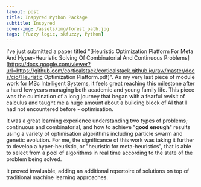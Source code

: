 ```yaml
---
layout: post
title: Inspyred Python Package
subtitle: Inspyred
cover-img: /assets/img/forest_path.jpg
tags: [fuzzy logic, skfuzzy, Python]
---
```


I've just submitted a paper titled "[Heuristic Optimization Platform For Meta And Hyper-Heuristic Solving Of Combinatorial And Continuous Problems](https://docs.google.com/viewer?url=https://github.com/corticalstack/corticalstack.github.io/raw/master/docs/cio/Heuristic Optimization Platform.pdf)". 
As my very last piece of module work for MSc Intelligent Systems, it feels great reaching this milestone after a hard few years managing both academic and young family life.
This piece was the culmination of a long journey that began with a fearful revisit of calculus and taught me a huge amount about a building block of AI that I had not encountered before - optimisation. 

It was a great learning experience understanding two types of problems; continuous and combinatorial, and how to achieve "**good enough**" results using a variety of optimisation algorithms including particle swarm and genetic evolution.
For me, the significance of this work was taking it further to develop a hyper-heuristic, or "heuristic for meta-heuristics", that is able to select from a pool of algorithms in real time according to the state of the problem being solved. 

It proved invaluable, adding an additional repertoire of solutions on top of traditional machine learning approaches.  